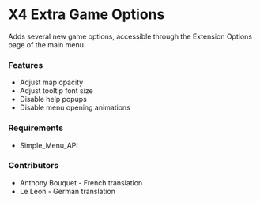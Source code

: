 # X4 Extra Game Options
Adds several new game options, accessible through the Extension Options page of the main menu.

### Features
* Adjust map opacity
* Adjust tooltip font size
* Disable help popups
* Disable menu opening animations

### Requirements
* Simple_Menu_API

### Contributors
* Anthony Bouquet - French translation
* Le Leon - German translation
